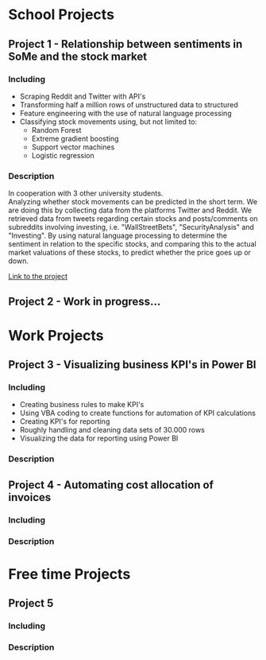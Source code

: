 # School Projects

## Project 1 - Relationship between sentiments in SoMe and the stock market 

### Including
  - Scraping Reddit and Twitter with API's
  - Transforming half a million rows of unstructured data to structured
  - Feature engineering with the use of natural language processing
  - Classifying stock movements using, but not limited to:
    - Random Forest
    - Extreme gradient boosting
    - Support vector machines
    - Logistic regression

### Description
In cooperation with 3 other university students.   
Analyzing whether stock movements can be predicted in the short term. We are doing this by collecting data from the platforms Twitter and Reddit. We retrieved data from tweets regarding certain stocks and posts/comments on subreddits involving investing, i.e. "WallStreetBets", "SecurityAnalysis" and "Investing". By using natural language processing to determine the sentiment in relation to the specific stocks, and comparing this to the actual market valuations of these stocks, to predict whether the price goes up or down.


[Link to the project](https://github.com/DataScienceProjectUni/PredictStockusingRedditandTwitter) 



## Project 2 - Work in progress...



# Work Projects

## Project 3 - Visualizing business KPI's in Power BI

### Including
- Creating business rules to make KPI's
- Using VBA coding to create functions for automation of KPI calculations
- Creating KPI's for reporting
- Roughly handling and cleaning data sets of 30.000 rows
- Visualizing the data for reporting using Power BI

### Description




## Project 4 - Automating cost allocation of invoices

### Including


### Description



# Free time Projects

## Project 5


### Including


### Description
